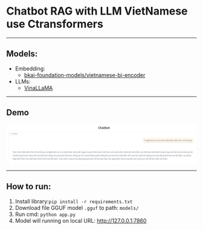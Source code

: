 # Chatbot RAG with LLM VietNamese use Ctransformers
___
## Models:
- Embedding: 
    <!-- - [all-MiniLM-L6-v2-f16](https://huggingface.co/caliex/all-MiniLM-L6-v2-f16.gguf) -->
    - [bkai-foundation-models/vietnamese-bi-encoder](https://huggingface.co/bkai-foundation-models/vietnamese-bi-encoder)
- LLMs: 
    <!-- - [Vistral-7B-Chat](https://huggingface.co/uonlp/Vistral-7B-Chat-gguf) -->
    - [VinaLLaMA](https://huggingface.co/vilm/vinallama-2.7b-chat-GGUF)
___

## Demo
![Demo IMG](images/image.png)
___

## How to run:
1. Install library:`pip install -r requirements.txt`
2. Download file GGUF model `.gguf` to path: `models/`
3. Run cmd: `python app.py`
4. Model will running on local URL:  http://127.0.0.1:7860